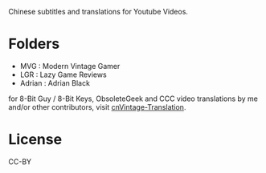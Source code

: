Chinese subtitles and translations for Youtube Videos.

# Folders
- MVG : Modern Vintage Gamer
- LGR : Lazy Game Reviews
- Adrian : Adrian Black

for 8-Bit Guy / 8-Bit Keys, ObsoleteGeek and CCC video translations by me and/or other contributors, visit [cnVintage-Translation](http://github.com/driver1998/cnVintage-Translation).

# License

CC-BY
